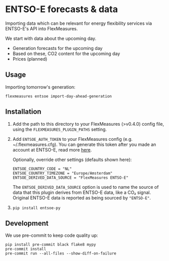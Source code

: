 # ENTSO-E forecasts & data

Importing data which can be relevant for energy flexibility services via ENTSO-E's API into FlexMeasures.

We start with data about the upcoming day.

- Generation forecasts for the upcoming day
- Based on these, CO2 content for the upcoming day
- Prices (planned)


## Usage

Importing tomorrow's generation:

    flexmeasures entsoe import-day-ahead-generation


## Installation

1. Add the path to this directory to your FlexMeasures (>v0.4.0) config file,
using the `FLEXMEASURES_PLUGIN_PATHS` setting.

2. Add `ENTSOE_AUTH_TOKEN` to your FlexMeasures config (e.g. ~/.flexmeasures.cfg).
You can generate this token after you made an account at ENTSO-E, read more [here](https://transparency.entsoe.eu/content/static_content/Static%20content/web%20api/Guide.html#_authentication_and_authorisation). 

   Optionally, override other settings (defaults shown here):

       ENTSOE_COUNTRY_CODE = "NL"
       ENTSOE_COUNTRY_TIMEZONE = "Europe/Amsterdam"
       ENTSOE_DERIVED_DATA_SOURCE = "FlexMeasures ENTSO-E"

   The `ENTSOE_DERIVED_DATA_SOURCE` option is used to name the source of data that this plugin derives from ENTSO-E data, like a CO₂ signal.
   Original ENTSO-E data is reported as being sourced by `"ENTSO-E"`.

4. `pip install entsoe-py`


## Development

We use pre-commit to keep code quality up:

    pip install pre-commit black flake8 mypy
    pre-commit install
    pre-commit run --all-files --show-diff-on-failure
